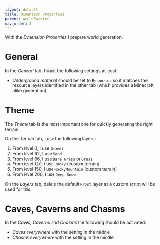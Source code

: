 ```yaml
---
layout: default
title: Dimension Properties
parent: WorldPainter
nav_order: 2
---
```


With the *Dimension Properties* I prepare world generation.

# General

In the *General* tab, I want the following settings at least:

- *Underground material* should be set to `Resources` so it matches the
  resource layers identified in the other tab (which provides a Minecraft
  alike generation).

# Theme

The *Theme* tab is the most important one for quickly generating the right
terrain.

On the *Terrain* tab, I use the following layers:

1. From level 0, I use `Gravel`
2. From level 62, I use `Sand`
3. From level 66, I use `Bare Grass` or `Grass`
4. From level 120, I use `Rocky` (custom terrain)
5. From level 150, I use `RockyMountain` (custom terrain)
6. From level 200, I use `Deep Snow`

On the *Layers* tab, delete the default `Frost` layer as a custom script will
be used for this.

# Caves, Caverns and Chasms

In the *Caves, Caverns and Chasms* the following should be activated:

- *Caves everywhere* with the setting in the middle
- *Chasms everywhere* with the setting in the middle
